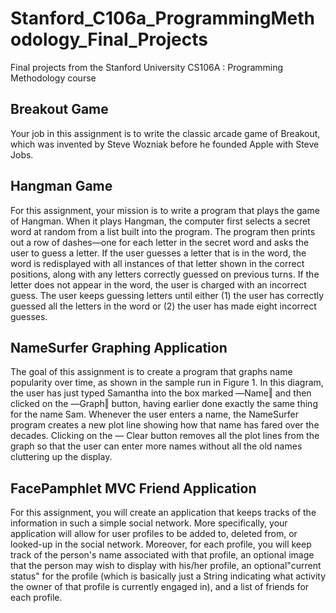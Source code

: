 # Stanford_C106a_ProgrammingMethodology_Final_Projects
Final projects from the Stanford University CS106A : Programming Methodology course

## Breakout Game 
Your job in this assignment is to write the classic arcade game of Breakout, which was invented by Steve Wozniak before he founded Apple with Steve Jobs. 

## Hangman Game
For this assignment, your mission is to write a program that plays the game of Hangman. When it plays Hangman, the computer first selects a secret word at random from a list built into the program. The program then prints out a row of dashes—one for each letter in the secret word and asks the user to guess a letter. If the user guesses a letter that is in the word, the word is redisplayed with all instances of that letter shown in the correct positions, along with any letters correctly guessed on previous turns. If the letter does not appear in the word, the user is charged with an incorrect guess. The user keeps guessing letters until either (1) the user has correctly guessed all the letters in the word or (2) the user has made eight incorrect guesses. 

## NameSurfer Graphing Application
The goal of this assignment is to create a program that graphs name popularity over time, as shown in the sample run in Figure 1. In this diagram, the user has just typed Samantha into the box marked ―Name‖ and then clicked on the ―Graph‖ button, having earlier done
exactly the same thing for the name Sam. Whenever the user enters a name, the NameSurfer program creates a new plot line showing how that name has fared over the decades. Clicking on the ― Clear button removes all the plot lines from the graph so that the user can enter more names without all the old names cluttering up the display.

## FacePamphlet MVC Friend Application
For this assignment, you will create an application that keeps tracks of the information in such a simple social network. More specifically, your application will allow for user profiles to be added to, deleted from, or looked-up in the social network. Moreover, for each profile, you will keep track of the person's name associated with that profile, an optional image that the person may wish to display with his/her profile, an optional"current status" for the profile (which is basically just a String indicating what activity
the owner of that profile is currently engaged in), and a list of friends for each profile.

